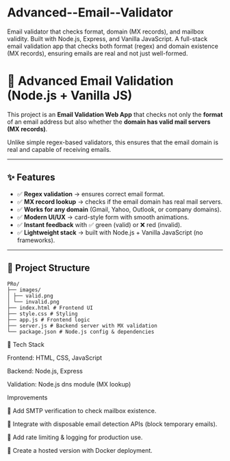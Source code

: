 # Advanced--Email--Validator
Email validator that checks format, domain (MX records), and mailbox validity. Built with Node.js, Express, and Vanilla JavaScript.
A full-stack email validation app that checks both format (regex) and domain existence (MX records), ensuring emails are real and not just well-formed.
# 📧 Advanced Email Validation (Node.js + Vanilla JS)
This project is an **Email Validation Web App** that checks not only the **format** of an email address but also whether the **domain has valid mail servers (MX records)**.  

Unlike simple regex-based validators, this ensures that the email domain is real and capable of receiving emails.

---

## ✨ Features
- ✅ **Regex validation** → ensures correct email format.  
- ✅ **MX record lookup** → checks if the email domain has real mail servers.  
- ✅ **Works for any domain** (Gmail, Yahoo, Outlook, or company domains).  
- ✅ **Modern UI/UX** → card-style form with smooth animations.  
- ✅ **Instant feedback** with ✅ green (valid) or ❌ red (invalid).  
- ✅ **Lightweight stack** → built with Node.js + Vanilla JavaScript (no frameworks).  

---

## 📂 Project Structure
```text
PRo/
├── images/
│ ├── valid.png
│ └── invalid.png
├── index.html # Frontend UI
├── style.css # Styling
├── app.js # Frontend logic
├── server.js # Backend server with MX validation
└── package.json # Node.js config & dependencies
```
🔧 Tech Stack

Frontend: HTML, CSS, JavaScript

Backend: Node.js, Express

Validation: Node.js dns module (MX lookup)

Improvements

📌 Add SMTP verification to check mailbox existence.

📌 Integrate with disposable email detection APIs (block temporary emails).

📌 Add rate limiting & logging for production use.

📌 Create a hosted version with Docker deployment.

